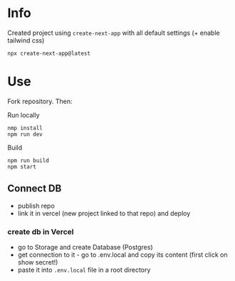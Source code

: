 # Info

Created project using `create-next-app` with all default settings (+ enable tailwind css)

    npx create-next-app@latest

# Use

Fork repository. Then:

Run locally

    nmp install
    npm run dev

Build

    npm run build
    npm start

## Connect DB

- publish repo
- link it in vercel (new project linked to that repo) and deploy

### create db in Vercel

- go to Storage and create Database (Postgres)
- get connection to it - go to .env.local and copy its content (first click on show secret!)
- paste it into `.env.local` file in a root directory
